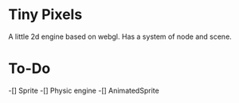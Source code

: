 # Tiny Pixels 

A little 2d engine based on webgl.
Has a system of node and scene.

# To-Do

-[] Sprite
-[] Physic engine
-[] AnimatedSprite
